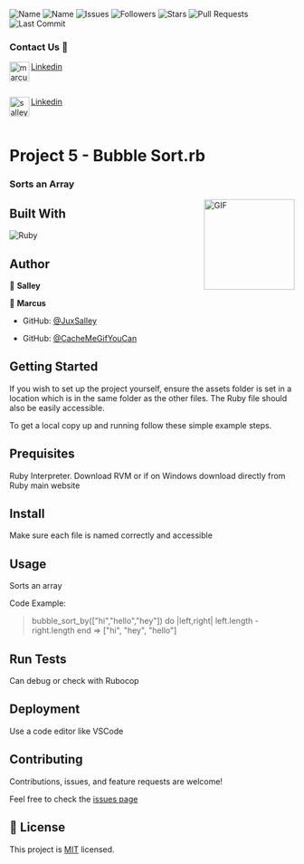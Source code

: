 ![Name](https://img.shields.io/badge/Marcus-Developer-red?style=for-the-badge)
![Name](https://img.shields.io/badge/Salley-Developer-red?style=for-the-badge)
![Issues](https://img.shields.io/github/issues/juxsalley/bubble_sort?style=for-the-badge)
![Followers](https://img.shields.io/github/followers/juxsalley?style=for-the-badge)
![Stars](https://img.shields.io/github/stars/juxsalley?style=for-the-badge)
![Pull Requests](https://img.shields.io/github/issues-pr/juxsalley/bubble_sort?style=for-the-badge)
![Last Commit](https://img.shields.io/github/last-commit/juxsalley/bubble_sort/main?style=for-the-badge)


### Contact Us 📝

    
<img align="left" alt="marcus | LinkedIn" width="35px" src="https://i.pinimg.com/originals/de/b4/6f/deb46f02a59e3b3a2aa58fac16290d63.gif" /> [Linkedin ](https://www.linkedin.com/in/marcusa999/)

<br />

<img align="left" alt="salley | LinkedIn" width="35px" src="https://i.pinimg.com/originals/de/b4/6f/deb46f02a59e3b3a2aa58fac16290d63.gif" /> [Linkedin ](https://www.linkedin.com/in/dev-salley/)

<br />

# Project 5 - Bubble Sort.rb

### Sorts an Array

<img align="right" alt="GIF" height="160px" src="https://upload.wikimedia.org/wikipedia/commons/c/c8/Bubble-sort-example-300px.gif" />



## Built With

![Ruby](http://img.shields.io/badge/-Python-3776AB?style=flat-square&logo=ruby&logoColor=ffffff)

## Author

👤 **Salley**

👤 **Marcus**


- GitHub: [@JuxSalley](https://github.com/juxsalley)

- GitHub: [@CacheMeGifYouCan](https://github.com/CacheMeGifYouCan)

## Getting Started

If you wish to set up the project yourself, ensure the assets folder is set in a location which is in the same folder as the other files. The Ruby file should also be easily accessible.

To get a local copy up and running follow these simple example steps.

## Prequisites

Ruby Interpreter. Download RVM or if on Windows download directly from Ruby main website


## Install

Make sure each file is named correctly and accessible

## Usage

Sorts an array

Code Example:   

  > bubble_sort_by(["hi","hello","hey"]) do |left,right|
  >   left.length - right.length
  > end
  => ["hi", "hey", "hello"]

## Run Tests

Can debug or check with Rubocop

## Deployment

Use a code editor like VSCode

## Contributing

Contributions, issues, and feature requests are welcome!

Feel free to check the [issues page](https://github.com/juxsalley/bubble_sort/issues)

## 📝 License

This project is [MIT](LICENSE) licensed.
